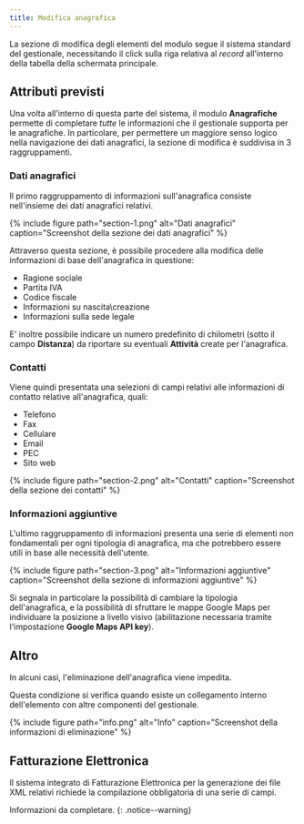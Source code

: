 ```yaml
---
title: Modifica anagrafica
---
```


La sezione di modifica degli elementi del modulo segue il sistema standard del gestionale, necessitando il click sulla riga relativa al *record* all'interno della tabella della schermata principale.

## Attributi previsti

Una volta all'interno di questa parte del sistema, il modulo **Anagrafiche** permette di completare *tutte* le informazioni che il gestionale supporta per le anagrafiche.
In particolare, per permettere un maggiore senso logico nella navigazione dei dati anagrafici, la sezione di modifica è suddivisa in 3 raggruppamenti.

### Dati anagrafici

Il primo raggruppamento di informazioni sull'anagrafica consiste nell'insieme dei dati anagrafici relativi.

{% include figure path="section-1.png" alt="Dati anagrafici" caption="Screenshot della sezione dei dati anagrafici" %}

Attraverso questa sezione, è possibile procedere alla modifica delle informazioni di base dell'anagrafica in questione:
 - Ragione sociale
 - Partita IVA
 - Codice fiscale
 - Informazioni su nascita\creazione
 - Informazioni sulla sede legale

E' inoltre possibile indicare un numero predefinito di chilometri (sotto il campo **Distanza**) da riportare su eventuali **Attività** create per l'anagrafica.

### Contatti

Viene quindi presentata una selezioni di campi relativi alle informazioni di contatto relative all'anagrafica, quali:
 - Telefono
 - Fax
 - Cellulare
 - Email
 - PEC
 - Sito web

{% include figure path="section-2.png" alt="Contatti" caption="Screenshot della sezione dei contatti" %}

### Informazioni aggiuntive

L'ultimo raggruppamento di informazioni presenta una serie di elementi non fondamentali per ogni tipologia di anagrafica, ma che potrebbero essere utili in base alle necessità dell'utente.

{% include figure path="section-3.png" alt="Informazioni aggiuntive" caption="Screenshot della sezione di informazioni aggiuntive" %}

Si segnala in particolare la possibilità di cambiare la tipologia dell'anagrafica, e la possibilità di sfruttare le mappe Google Maps per individuare la posizione a livello visivo (abilitazione necessaria tramite l'impostazione **Google Maps API key**).

## Altro

In alcuni casi, l'eliminazione dell'anagrafica viene impedita.

Questa condizione si verifica quando esiste un collegamento interno dell'elemento con altre componenti del gestionale.

{% include figure path="info.png" alt="Info" caption="Screenshot della informazioni di eliminazione" %}


## Fatturazione Elettronica

Il sistema integrato di Fatturazione Elettronica per la generazione dei file XML relativi richiede la compilazione obbligatoria di una serie di campi.

Informazioni da completare.
{: .notice--warning}